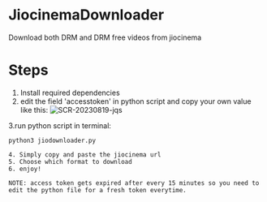 # JiocinemaDownloader
Download both DRM and DRM free videos from jiocinema

# Steps
1. Install required dependencies
2. edit the field 'accesstoken' in python script and copy your own value like this:
![SCR-20230819-jqs](https://github.com/swappyison/JiocinemaDownloader/assets/88504971/310d8f8c-2d28-4c13-946c-6c594fc67914)

3.run python script in terminal:
```shell
python3 jiodownloader.py

4. Simply copy and paste the jiocinema url
5. Choose which format to download
6. enjoy!

NOTE: access token gets expired after every 15 minutes so you need to edit the python file for a fresh token everytime.

